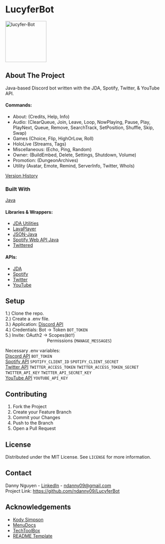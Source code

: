# LucyferBot

<img src="https://i.ibb.co/QNmmDqW/lucyfer-Bot.png" alt="lucyfer-Bot" width="128" height="128">

## About The Project

Java-based Discord bot written with the JDA, Spotify, Twitter, & YouTube API.

#### Commands:

- About: (Credits, Help, Info)
- Audio: (ClearQueue, Join, Leave, Loop, NowPlaying, Pause, Play, PlayNext, Queue, Remove, SearchTrack, SetPosition,
  Shuffle, Skip, Swap)
- Games (Choice, Flip, HighOrLow, Roll)
- HoloLive (Streams, Tags)
- Miscellaneous: (Echo, Ping, Random)
- Owner: (BuildEmbed, Delete, Settings, Shutdown, Volume)
- Promotion: (DungeonArchives)
- Utility (Avatar, Emote, Remind, ServerInfo, Twitter, WhoIs)

[Version History](https://ndanny09.github.io/lucyferbot.html)

### Built With

[Java](https://www.java.com/en/)

#### Libraries & Wrappers:

* [JDA Utilities](https://github.com/JDA-Applications/JDA-Utilities)
* [LavaPlayer](https://github.com/sedmelluq/lavaplayer)
* [JSON-Java](https://github.com/stleary/JSON-java)
* [Spotify Web API Java](https://github.com/spotify-web-api-java/spotify-web-api-java)
* [Twittered](https://github.com/redouane59/twittered)

#### APIs:

* [JDA](https://github.com/DV8FromTheWorld/JDA)
* [Spotify](https://developer.spotify.com/dashboard/)
* [Twitter](https://developer.twitter.com/en)
* [YouTube](https://developers.google.com/youtube/v3)

## Setup

1.) Clone the repo. <br>
2.) Create a .env file. <br>
3.) Application: [Discord API](https://discord.com/developers/docs/intro) <br>
4.) Credentials: Bot -> Token `BOT_TOKEN` <br>
5.) Invite: OAuth2 -> Scopes(`BOT`) <br>
&emsp;&emsp;&emsp;&emsp;&emsp;&emsp;&emsp;&emsp;&emsp;&nbsp;Permissions (`MANAGE_MESSAGES`)

Necessary .env variables: <br>
[Discord API](https://discord.com/developers/docs/intro) `BOT_TOKEN` <br>
[Spotify API](https://developer.spotify.com/dashboard/) `SPOTIFY_CLIENT_ID` `SPOTIFY_CLIENT_SECRET` <br>
[Twitter API](https://developer.twitter.com/en) `TWITTER_ACCESS_TOKEN` `TWITTER_ACCESS_TOKEN_SECRET` `TWITTER_API_KEY` `TWITTER_API_SECRET_KEY` <br>
[YouTube API](https://developers.google.com/youtube/v3) `YOUTUBE_API_KEY`

## Contributing

<ol>
  <li> Fork the Project </li>
  <li> Create your Feature Branch  </li>
  <li> Commit your Changes  </li>
  <li> Push to the Branch  </li>
  <li> Open a Pull Request </li>
</ol>

## License

Distributed under the MIT License. See `LICENSE` for more information.

## Contact

Danny Nguyen - [LinkedIn](https://www.linkedin.com/in/ndanny09/) - ndanny09@gmail.com <br>
Project Link: https://github.com/ndanny09/LucyferBot

## Acknowledgements

* [Kody Simpson](https://www.youtube.com/c/KodySimpson)
* [MenuDocs](https://www.youtube.com/c/MenuDocs)
* [TechToolBox](https://www.youtube.com/c/TechToolboxOfficial)
* [README Template](https://github.com/othneildrew/Best-README-Template#prerequisites)
